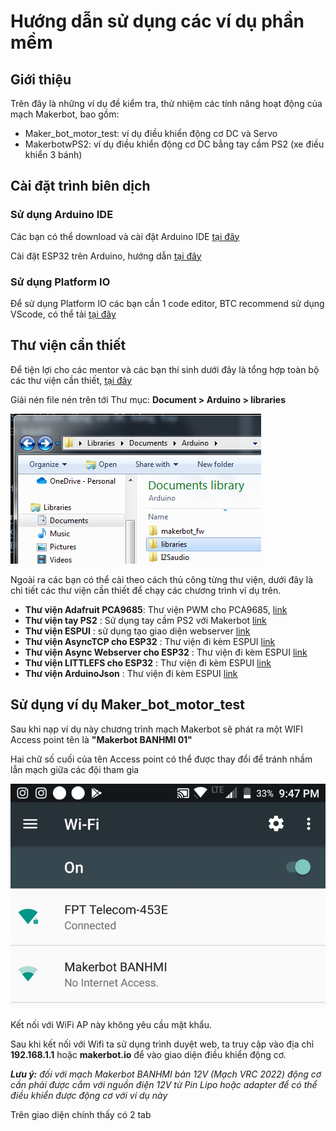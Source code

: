 # Hướng dẫn sử dụng các ví dụ phần mềm
## Giới thiệu 
Trên đây là những ví dụ đề kiểm tra, thử nhiệm các tính năng hoạt động của mạch Makerbot, bao gồm:
- Maker_bot_motor_test: ví dụ điều khiển động cơ DC và Servo
- MakerbotwPS2: ví dụ điều khiển động cơ DC bằng tay cầm PS2 (xe điều khiển 3 bánh)

## Cài đặt trình biên dịch
### Sử dụng Arduino IDE
Các bạn có thể download và cài đặt Arduino IDE [tại đây](https://www.arduino.cc/en/software)

Cài đặt ESP32 trên Arduino, hướng dẫn [tại đây](../docs/Tutorial_Docs/Cài-đặt-thư-viện-ESP32-trên-Arduino-IDE.pdf) 

### Sử dụng Platform IO
Để sử dụng Platform IO các bạn cần 1 code editor, BTC recommend sử dụng VScode, có thể tải [tại đây](https://code.visualstudio.com/download) 

## Thư viện cần thiết

Để tiện lợi cho các mentor và các bạn thí sinh dưới đây là tổng hợp toàn bộ các thư viện cần thiết, [tại đây](https://rogosmart-my.sharepoint.com/:u:/g/personal/tu_danganh_rogo_com_vn/ESJKm2XPhw9Hl89-lLPU8d4B54ctBPSGGFCmoeG4xCfOxw?e=gbFQdg)  


Giải nén file nén trên tới Thư mục: **Document > Arduino > libraries** 

![](../images/library_window.PNG) 

Ngoài ra các bạn có thể cài theo cách thủ công từng thư viện, dưới đây là chi tiết các thư viện cần thiết để chạy các chương trình ví dụ trên.

- **Thư viện Adafruit PCA9685**: Thư viện PWM cho PCA9685, [link](https://github.com/adafruit/Adafruit-PWM-Servo-Driver-Library)
- **Thư viện tay PS2** : Sử dụng tay cầm PS2 với Makerbot [link](https://github.com/makerhanoi/Arduino-PS2X-ESP32-Makerbot)
- **Thư viện ESPUI** : sử dụng tạo giao diện webserver [link](https://github.com/s00500/ESPUI)
- **Thư viện AsyncTCP cho ESP32** : Thư viện đi kèm ESPUI [link](https://github.com/me-no-dev/AsyncTCP)
- **Thư viện Async Webserver cho ESP32** : Thư viện đi kèm ESPUI [link](https://github.com/me-no-dev/ESPAsyncWebServer)
- **Thư viện LITTLEFS cho ESP32** : Thư viện đi kèm ESPUI [link](https://github.com/lorol/LITTLEFS)
- **Thư viện ArduinoJson** : Thư viện đi kèm ESPUI [link](https://github.com/bblanchon/ArduinoJson)

## Sử dụng ví dụ Maker_bot_motor_test
Sau khi nạp ví dụ này chương trình mạch Makerbot sẽ phát ra một WIFI Access point tên là **"Makerbot BANHMI 01"**

Hai chữ số cuối của tên Access point có thể được thay đổi để tránh nhầm lẫn mạch giữa các đội tham gia

![](../images/wifi_scan.jpg) 
<!-- <img src="../images/wifi_scan.jpg" alt="drawing" width="200"/> -->

Kết nối với WiFi AP này không yêu cầu mật khẩu. 

Sau khi kết nối với Wifi ta sử dụng trình duyệt web, ta truy cập vào địa chỉ **192.168.1.1** hoặc **makerbot.io** để vào giao diện điều khiển động cơ.

**_Lưu ý:_** _đối với mạch Makerbot BANHMI bản 12V (Mạch VRC 2022) động cơ cần phải được cắm với nguồn điện 12V từ Pin Lipo hoặc adapter để có thể điều khiển được động cơ với ví dụ này_



Trên giao diện chính thấy có 2 tab